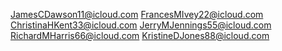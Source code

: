 JamesCDawson11@icloud.com
FrancesMIvey22@icloud.com
ChristinaHKent33@icloud.com
JerryMJennings55@icloud.com
RichardMHarris66@icloud.com
KristineDJones88@icloud.com
